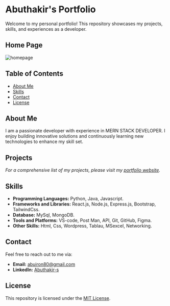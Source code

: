 # Abuthakir's Portfolio

Welcome to my personal portfolio! This repository showcases my projects, skills, and experiences as a developer.

## Home Page
 ![homepage](https://github.com/abuiron/abuthakir-portfolio/blob/main/public/front.png?raw=true)


## Table of Contents

- [About Me](#about-me)
- [Skills](#skills)
- [Contact](#contact)
- [License](#license)

## About Me

I am a passionate developer with experience in MERN STACK DEVELOPER. I enjoy building innovative solutions and continuously learning new technologies to enhance my skill set.

## Projects

*For a comprehensive list of my projects, please visit my [portfolio website](https://abuthakir.netlify.app/).*

## Skills

- **Programming Languages:** Python, Java, Javascript.
- **Frameworks and Libraries:** React.js, Node.js, Express.js, Bootstrap, TailwindCss.
- **Database:** MySql, MongoDB.
- **Tools and Platforms:** VS-code, Post Man, API, Git, GitHub, Figma.
- **Other Skills:** Html, Css, Wordpress, Tablau, MSexcel, Networking.

## Contact

Feel free to reach out to me via:

- **Email:** [abuiron80@gmail.com](mailto:abuiron80@gmail.com)
- **LinkedIn:** [Abuthakir-s](https://www.linkedin.com/in/abuthakir-s)

## License

This repository is licensed under the [MIT License](LICENSE).

